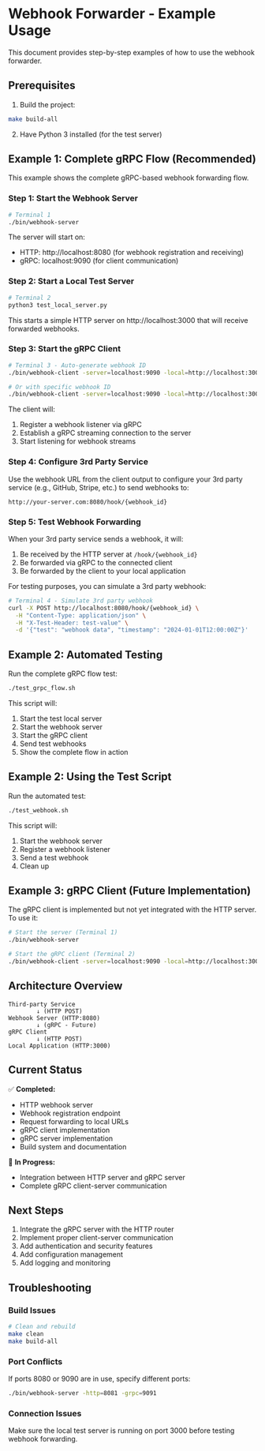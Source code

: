# Webhook Forwarder - Example Usage

This document provides step-by-step examples of how to use the webhook forwarder.

## Prerequisites

1. Build the project:
```bash
make build-all
```

2. Have Python 3 installed (for the test server)

## Example 1: Complete gRPC Flow (Recommended)

This example shows the complete gRPC-based webhook forwarding flow.

### Step 1: Start the Webhook Server

```bash
# Terminal 1
./bin/webhook-server
```

The server will start on:
- HTTP: http://localhost:8080 (for webhook registration and receiving)
- gRPC: localhost:9090 (for client communication)

### Step 2: Start a Local Test Server

```bash
# Terminal 2
python3 test_local_server.py
```

This starts a simple HTTP server on http://localhost:3000 that will receive forwarded webhooks.

### Step 3: Start the gRPC Client

```bash
# Terminal 3 - Auto-generate webhook ID
./bin/webhook-client -server=localhost:9090 -local=http://localhost:3000

# Or with specific webhook ID
./bin/webhook-client -server=localhost:9090 -local=http://localhost:3000 -webhook-id=my-webhook-123
```

The client will:
1. Register a webhook listener via gRPC
2. Establish a gRPC streaming connection to the server
3. Start listening for webhook streams

### Step 4: Configure 3rd Party Service

Use the webhook URL from the client output to configure your 3rd party service (e.g., GitHub, Stripe, etc.) to send webhooks to:

```
http://your-server.com:8080/hook/{webhook_id}
```

### Step 5: Test Webhook Forwarding

When your 3rd party service sends a webhook, it will:
1. Be received by the HTTP server at `/hook/{webhook_id}`
2. Be forwarded via gRPC to the connected client
3. Be forwarded by the client to your local application

For testing purposes, you can simulate a 3rd party webhook:

```bash
# Terminal 4 - Simulate 3rd party webhook
curl -X POST http://localhost:8080/hook/{webhook_id} \
  -H "Content-Type: application/json" \
  -H "X-Test-Header: test-value" \
  -d '{"test": "webhook data", "timestamp": "2024-01-01T12:00:00Z"}'
```

## Example 2: Automated Testing

Run the complete gRPC flow test:

```bash
./test_grpc_flow.sh
```

This script will:
1. Start the test local server
2. Start the webhook server
3. Start the gRPC client
4. Send test webhooks
5. Show the complete flow in action

## Example 2: Using the Test Script

Run the automated test:

```bash
./test_webhook.sh
```

This script will:
1. Start the webhook server
2. Register a webhook listener
3. Send a test webhook
4. Clean up

## Example 3: gRPC Client (Future Implementation)

The gRPC client is implemented but not yet integrated with the HTTP server. To use it:

```bash
# Start the server (Terminal 1)
./bin/webhook-server

# Start the gRPC client (Terminal 2)
./bin/webhook-client -server=localhost:9090 -local=http://localhost:3000
```

## Architecture Overview

```
Third-party Service
        ↓ (HTTP POST)
Webhook Server (HTTP:8080)
        ↓ (gRPC - Future)
gRPC Client
        ↓ (HTTP POST)
Local Application (HTTP:3000)
```

## Current Status

✅ **Completed:**
- HTTP webhook server
- Webhook registration endpoint
- Request forwarding to local URLs
- gRPC client implementation
- gRPC server implementation
- Build system and documentation

🔄 **In Progress:**
- Integration between HTTP server and gRPC server
- Complete gRPC client-server communication

## Next Steps

1. Integrate the gRPC server with the HTTP router
2. Implement proper client-server communication
3. Add authentication and security features
4. Add configuration management
5. Add logging and monitoring

## Troubleshooting

### Build Issues
```bash
# Clean and rebuild
make clean
make build-all
```

### Port Conflicts
If ports 8080 or 9090 are in use, specify different ports:
```bash
./bin/webhook-server -http=8081 -grpc=9091
```

### Connection Issues
Make sure the local test server is running on port 3000 before testing webhook forwarding.
